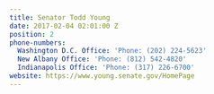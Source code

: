 ```yaml
---
title: Senator Todd Young
date: 2017-02-04 02:01:00 Z
position: 2
phone-numbers:
  Washington D.C. Office: 'Phone: (202) 224-5623'
  New Albany Office: 'Phone: (812) 542-4820'
  Indianapolis Office: 'Phone: (317) 226-6700'
website: https://www.young.senate.gov/HomePage
---
```



